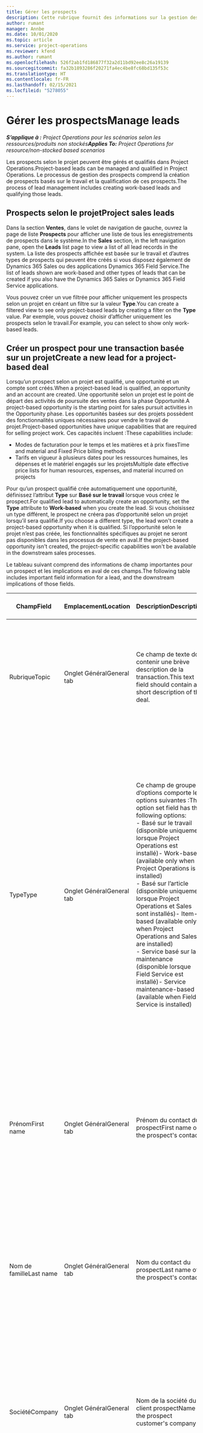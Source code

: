 ```yaml
---
title: Gérer les prospects
description: Cette rubrique fournit des informations sur la gestion des prospects selon le projet.
author: rumant
manager: Annbe
ms.date: 10/01/2020
ms.topic: article
ms.service: project-operations
ms.reviewer: kfend
ms.author: rumant
ms.openlocfilehash: 526f2ab1fd186877f32a2d11bd92ee8c26a19139
ms.sourcegitcommit: fa32b1893286f20271fa4ec4be8fc68bd135f53c
ms.translationtype: HT
ms.contentlocale: fr-FR
ms.lasthandoff: 02/15/2021
ms.locfileid: "5278055"
---
```

# <a name="manage-leads"></a><span data-ttu-id="424e9-103">Gérer les prospects</span><span class="sxs-lookup"><span data-stu-id="424e9-103">Manage leads</span></span>

<span data-ttu-id="424e9-104">_**S’applique à :** Project Operations pour les scénarios selon les ressources/produits non stockés_</span><span class="sxs-lookup"><span data-stu-id="424e9-104">_**Applies To:** Project Operations for resource/non-stocked based scenarios_</span></span>

<span data-ttu-id="424e9-105">Les prospects selon le projet peuvent être gérés et qualifiés dans Project Operations.</span><span class="sxs-lookup"><span data-stu-id="424e9-105">Project-based leads can be managed and qualified in Project Operations.</span></span> <span data-ttu-id="424e9-106">Le processus de gestion des prospects comprend la création de prospects basés sur le travail et la qualification de ces prospects.</span><span class="sxs-lookup"><span data-stu-id="424e9-106">The process of lead management includes creating work-based leads and qualifying those leads.</span></span> 

## <a name="project-sales-leads"></a><span data-ttu-id="424e9-107">Prospects selon le projet</span><span class="sxs-lookup"><span data-stu-id="424e9-107">Project sales leads</span></span>

<span data-ttu-id="424e9-108">Dans la section **Ventes**, dans le volet de navigation de gauche, ouvrez la page de liste **Prospects** pour afficher une liste de tous les enregistrements de prospects dans le système.</span><span class="sxs-lookup"><span data-stu-id="424e9-108">In the **Sales** section, in the left navigation pane, open the **Leads** list page to view a list of all lead records in the system.</span></span> <span data-ttu-id="424e9-109">La liste des prospects affichée est basée sur le travail et d’autres types de prospects qui peuvent être créés si vous disposez également de Dynamics 365 Sales ou des applications Dynamics 365 Field Service.</span><span class="sxs-lookup"><span data-stu-id="424e9-109">The list of leads shown are work-based and other types of leads that can be created if you also have the Dynamics 365 Sales or Dynamics 365 Field Service applications.</span></span>

<span data-ttu-id="424e9-110">Vous pouvez créer un vue filtrée pour afficher uniquement les prospects selon un projet en créant un filtre sur la valeur **Type**.</span><span class="sxs-lookup"><span data-stu-id="424e9-110">You can create a filtered view to see only project-based leads by creating a filter on the **Type** value.</span></span> <span data-ttu-id="424e9-111">Par exemple, vous pouvez choisir d’afficher uniquement les prospects selon le travail.</span><span class="sxs-lookup"><span data-stu-id="424e9-111">For example, you can select to show only work-based leads.</span></span>

## <a name="create-a-new-lead-for-a-project-based-deal"></a><span data-ttu-id="424e9-112">Créer un prospect pour une transaction basée sur un projet</span><span class="sxs-lookup"><span data-stu-id="424e9-112">Create a new lead for a project-based deal</span></span>

<span data-ttu-id="424e9-113">Lorsqu’un prospect selon un projet est qualifié, une opportunité et un compte sont créés.</span><span class="sxs-lookup"><span data-stu-id="424e9-113">When a project-based lead is qualified, an opportunity and an account are created.</span></span> <span data-ttu-id="424e9-114">Une opportunité selon un projet est le point de départ des activités de poursuite des ventes dans la phase Opportunité.</span><span class="sxs-lookup"><span data-stu-id="424e9-114">A project-based opportunity is the starting point for sales pursuit activities in the Opportunity phase.</span></span> <span data-ttu-id="424e9-115">Les opportunités basées sur des projets possèdent des fonctionnalités uniques nécessaires pour vendre le travail de projet.</span><span class="sxs-lookup"><span data-stu-id="424e9-115">Project-based opportunities have unique capabilities that are required for selling project work.</span></span> <span data-ttu-id="424e9-116">Ces capacités incluent :</span><span class="sxs-lookup"><span data-stu-id="424e9-116">These capabilities include:</span></span>

- <span data-ttu-id="424e9-117">Modes de facturation pour le temps et les matières et à prix fixes</span><span class="sxs-lookup"><span data-stu-id="424e9-117">Time and material and Fixed Price billing methods</span></span>
- <span data-ttu-id="424e9-118">Tarifs en vigueur à plusieurs dates pour les ressources humaines, les dépenses et le matériel engagés sur les projets</span><span class="sxs-lookup"><span data-stu-id="424e9-118">Multiple date effective price lists for human resources, expenses, and material incurred on projects</span></span>

<span data-ttu-id="424e9-119">Pour qu’un prospect qualifié crée automatiquement une opportunité, définissez l’attribut **Type** sur **Basé sur le travail** lorsque vous créez le prospect.</span><span class="sxs-lookup"><span data-stu-id="424e9-119">For qualified lead to automatically create an opportunity, set the **Type** attribute to **Work-based** when you create the lead.</span></span> <span data-ttu-id="424e9-120">Si vous choisissez un type différent, le prospect ne créera pas d’opportunité selon un projet lorsqu’il sera qualifié.</span><span class="sxs-lookup"><span data-stu-id="424e9-120">If you choose a different type, the lead won't create a project-based opportunity when it is qualified.</span></span> <span data-ttu-id="424e9-121">Si l’opportunité selon le projet n’est pas créée, les fonctionnalités spécifiques au projet ne seront pas disponibles dans les processus de vente en aval.</span><span class="sxs-lookup"><span data-stu-id="424e9-121">If the project-based opportunity isn't created, the project-specific capabilities won't be available in the downstream sales processes.</span></span>

<span data-ttu-id="424e9-122">Le tableau suivant comprend des informations de champ importantes pour un prospect et les implications en aval de ces champs.</span><span class="sxs-lookup"><span data-stu-id="424e9-122">The following table includes important field information for a lead, and the downstream implications of those fields.</span></span>
 
| <span data-ttu-id="424e9-123">**Champ**</span><span class="sxs-lookup"><span data-stu-id="424e9-123">**Field**</span></span> | <span data-ttu-id="424e9-124">**Emplacement**</span><span class="sxs-lookup"><span data-stu-id="424e9-124">**Location**</span></span> | <span data-ttu-id="424e9-125">**Description**</span><span class="sxs-lookup"><span data-stu-id="424e9-125">**Description**</span></span> | <span data-ttu-id="424e9-126">**Impact en aval**</span><span class="sxs-lookup"><span data-stu-id="424e9-126">**Downstream impact**</span></span> |
| --- | --- | --- | --- |
| <span data-ttu-id="424e9-127">Rubrique</span><span class="sxs-lookup"><span data-stu-id="424e9-127">Topic</span></span> | <span data-ttu-id="424e9-128">Onglet Général</span><span class="sxs-lookup"><span data-stu-id="424e9-128">General tab</span></span> | <span data-ttu-id="424e9-129">Ce champ de texte doit contenir une brève description de la transaction.</span><span class="sxs-lookup"><span data-stu-id="424e9-129">This text field should contain a short description of the deal.</span></span> | <span data-ttu-id="424e9-130">Le sujet du prospect sera par défaut le sujet de l’opportunité et le nom du devis et du contrat de projet.</span><span class="sxs-lookup"><span data-stu-id="424e9-130">The topic of the lead will default as the topic of the Opportunity, and the Name of Quote and Project contract.</span></span> |
| <span data-ttu-id="424e9-131">Type</span><span class="sxs-lookup"><span data-stu-id="424e9-131">Type</span></span> | <span data-ttu-id="424e9-132">Onglet Général</span><span class="sxs-lookup"><span data-stu-id="424e9-132">General tab</span></span> | <span data-ttu-id="424e9-133">Ce champ de groupe d’options comporte les options suivantes :</span><span class="sxs-lookup"><span data-stu-id="424e9-133">This option set field has the following options:</span></span></br><span data-ttu-id="424e9-134">- Basé sur le travail (disponible uniquement lorsque Project Operations est installé)</span><span class="sxs-lookup"><span data-stu-id="424e9-134">- Work-based (available only when Project Operations is installed)</span></span></br><span data-ttu-id="424e9-135">- Basé sur l’article (disponible uniquement lorsque Project Operations et Sales sont installés)</span><span class="sxs-lookup"><span data-stu-id="424e9-135">- Item-based (available only when Project Operations and Sales are installed)</span></span></br><span data-ttu-id="424e9-136">- Service basé sur la maintenance (disponible lorsque Field Service est installé)</span><span class="sxs-lookup"><span data-stu-id="424e9-136">- Service maintenance-based (available when Field Service is installed)</span></span> | <span data-ttu-id="424e9-137">Lorsque la valeur de ce champ est définie sur **Basé sur le travail** sur le prospect, celui-ci est qualifié pour créer une opportunité basée sur un projet.</span><span class="sxs-lookup"><span data-stu-id="424e9-137">When the value of this field is set to **Work-based** on the lead, the lead is qualified to create a Project-based Opportunity.</span></span> <span data-ttu-id="424e9-138">Une opportunité basée sur un projet est requise pour activer toutes les extensions et fonctionnalités spécifiques au projet dans le processus de vente en aval pour cette transaction.</span><span class="sxs-lookup"><span data-stu-id="424e9-138">A project-based opportunity is required to enable all project-specific extensions and functionality in the downstream sales process for this deal.</span></span> |
| <span data-ttu-id="424e9-139">Prénom</span><span class="sxs-lookup"><span data-stu-id="424e9-139">First name</span></span> | <span data-ttu-id="424e9-140">Onglet Général</span><span class="sxs-lookup"><span data-stu-id="424e9-140">General tab</span></span> | <span data-ttu-id="424e9-141">Prénom du contact du prospect</span><span class="sxs-lookup"><span data-stu-id="424e9-141">First name of the prospect's contact</span></span> | <span data-ttu-id="424e9-142">Lorsque le prospect est qualifié, un compte, un contact et une opportunité sont créés.</span><span class="sxs-lookup"><span data-stu-id="424e9-142">When the lead is qualified, an account, contact, and opportunity are created.</span></span> <span data-ttu-id="424e9-143">Le prénom du contact est la valeur définie ici.</span><span class="sxs-lookup"><span data-stu-id="424e9-143">The first name of the contact is the value set here.</span></span> |
| <span data-ttu-id="424e9-144">Nom de famille</span><span class="sxs-lookup"><span data-stu-id="424e9-144">Last name</span></span> | <span data-ttu-id="424e9-145">Onglet Général</span><span class="sxs-lookup"><span data-stu-id="424e9-145">General tab</span></span> | <span data-ttu-id="424e9-146">Nom du contact du prospect</span><span class="sxs-lookup"><span data-stu-id="424e9-146">Last name of the prospect's contact</span></span> | <span data-ttu-id="424e9-147">Lorsque le prospect est qualifié, un compte, un contact et une opportunité sont créés.</span><span class="sxs-lookup"><span data-stu-id="424e9-147">When the lead is qualified, an account, contact, and opportunity are created.</span></span> <span data-ttu-id="424e9-148">Le nom du contact est la valeur définie ici.</span><span class="sxs-lookup"><span data-stu-id="424e9-148">The last name of the contact the value set here.</span></span> |
| <span data-ttu-id="424e9-149">Société</span><span class="sxs-lookup"><span data-stu-id="424e9-149">Company</span></span> | <span data-ttu-id="424e9-150">Onglet Général</span><span class="sxs-lookup"><span data-stu-id="424e9-150">General tab</span></span> | <span data-ttu-id="424e9-151">Nom de la société du client prospect</span><span class="sxs-lookup"><span data-stu-id="424e9-151">Name of the prospect customer's company</span></span> | <span data-ttu-id="424e9-152">Lorsque le prospect est qualifié, un compte, un contact et une opportunité sont créés.</span><span class="sxs-lookup"><span data-stu-id="424e9-152">When the lead is qualified, an account, contact, and opportunity are created.</span></span> <span data-ttu-id="424e9-153">Le nom du compte créé est la valeur définie ici.</span><span class="sxs-lookup"><span data-stu-id="424e9-153">The name of the account created the value set here.</span></span> |
| <span data-ttu-id="424e9-154">Devise</span><span class="sxs-lookup"><span data-stu-id="424e9-154">Currency</span></span> | <span data-ttu-id="424e9-155">Onglet Détails</span><span class="sxs-lookup"><span data-stu-id="424e9-155">Details tab</span></span> | <span data-ttu-id="424e9-156">Devise du client prospect</span><span class="sxs-lookup"><span data-stu-id="424e9-156">Prospect customer's currency</span></span> | <span data-ttu-id="424e9-157">Lorsque le prospect est qualifié, un compte, un contact et une opportunité sont créés.</span><span class="sxs-lookup"><span data-stu-id="424e9-157">When the lead is qualified, an account, contact, and opportunity are created.</span></span> <span data-ttu-id="424e9-158">La devise du compte créé est la valeur définie ici.</span><span class="sxs-lookup"><span data-stu-id="424e9-158">The currency of the account created is the value set here.</span></span> |

## <a name="qualify-a-new-project-based-lead"></a><span data-ttu-id="424e9-159">Qualifier un nouveau prospect selon un projet</span><span class="sxs-lookup"><span data-stu-id="424e9-159">Qualify a new project-based lead</span></span>

<span data-ttu-id="424e9-160">Les prospects qui ont la valeur **Type** définie sur **Basé sur le travail** sont appelés prospects selon des projets.</span><span class="sxs-lookup"><span data-stu-id="424e9-160">Leads that have the **Type** value set to **Work-based** are called project-based leads.</span></span> <span data-ttu-id="424e9-161">Lorsqu’un prospect basé sur un projet est qualifié, les éléments suivants sont créés :</span><span class="sxs-lookup"><span data-stu-id="424e9-161">When a project-based lead is qualified, the following is created:</span></span>

- <span data-ttu-id="424e9-162">Un compte qui utilise le champ **Société** du prospect.</span><span class="sxs-lookup"><span data-stu-id="424e9-162">An account that uses the **Company** field from the lead.</span></span>
- <span data-ttu-id="424e9-163">Un enregistrement de contact associé au compte en fonction des valeurs des champs **Prénom** et **Nom** sur le prospect.</span><span class="sxs-lookup"><span data-stu-id="424e9-163">A contact record associated to the account based on the values in the **First Name** and **Last Name** fields on the lead.</span></span>
- <span data-ttu-id="424e9-164">Une opportunité basée sur un projet qui a le champ **Type** défini sur **Basé sur le travail**.</span><span class="sxs-lookup"><span data-stu-id="424e9-164">A project-based opportunity that has the **Type** field set to **Work-based**.</span></span>

<span data-ttu-id="424e9-165">Pour plus d’informations sur la qualification des prospects, voir [Qualifier ou convertir des prospects](https://docs.microsoft.com/dynamics365/sales-enterprise/qualify-lead-convert-opportunity-sales).</span><span class="sxs-lookup"><span data-stu-id="424e9-165">For more detailed information on qualifying leads, see [Qualify or convert leads](https://docs.microsoft.com/dynamics365/sales-enterprise/qualify-lead-convert-opportunity-sales).</span></span>

## <a name="lead-qualification-and-legal-entity-information"></a><span data-ttu-id="424e9-166">Qualification du prospect et informations sur l’entité légale</span><span class="sxs-lookup"><span data-stu-id="424e9-166">Lead qualification and legal entity information</span></span> 

<span data-ttu-id="424e9-167">Lorsque vous exécutez Project Operations en utilisant le mode de déploiement, Project Operations pour les scénarios basés sur les ressources/non stockés, chaque client et opportunité devra disposer d’un champ **Entreprise propriétaire** défini.</span><span class="sxs-lookup"><span data-stu-id="424e9-167">When you run Project Operations using the deployment mode, Project Operations for resource/non-stocked based scenarios, each customer and opportunity will require having the **Owning Company** field set.</span></span> <span data-ttu-id="424e9-168">La société propriétaire est une entité juridique de votre organisation qui est propriétaire de la livraison du projet.</span><span class="sxs-lookup"><span data-stu-id="424e9-168">The Owning company is a legal entity in your organization that owns the delivery of the project.</span></span> <span data-ttu-id="424e9-169">Chaque client, ou compte avec le type de relation de client, doit avoir la valeur de champ **Entreprise propriétaire** définie sur l’entité juridique qui conclut un contrat et négocie avec ce client.</span><span class="sxs-lookup"><span data-stu-id="424e9-169">Each customer, or account with relationship type of customer, must have the **Owning Company** field value set to the legal entity that contracts and negotiates with this customer.</span></span> <span data-ttu-id="424e9-170">Un client ne peut se trouver que dans une seule entité juridique.</span><span class="sxs-lookup"><span data-stu-id="424e9-170">A customer can only be in one legal entity.</span></span>

<span data-ttu-id="424e9-171">Lorsqu’un prospect est qualifié, les enregistrements de client et d’opportunité créés ont le champ **Entreprise propriétaire** défini sur la société de l’enregistrement de ressource réservable de l’utilisateur actuel.</span><span class="sxs-lookup"><span data-stu-id="424e9-171">When a lead is qualified, the customer and opportunity records created will have the **Owning Company** field set to the company of the current user's bookable resource record.</span></span>

<span data-ttu-id="424e9-172">Si l’enregistrement de ressources réservables de l’utilisateur actuel est vide, la valeur du champ **Entreprise propriétaire** sur l’enregistrement utilisateur est utilisée par défaut sur le client et les enregistrements d’opportunité.</span><span class="sxs-lookup"><span data-stu-id="424e9-172">If the current user's bookable resource record is empty, then the **Owning Company** field value on the user record is used to default on the customer and the opportunity records.</span></span>

## <a name="business-process-flow-for-project-based-deals"></a><span data-ttu-id="424e9-173">Flux des processus d’entreprise pour les offres basées sur des projets</span><span class="sxs-lookup"><span data-stu-id="424e9-173">Business process flow for project-based deals</span></span>

<span data-ttu-id="424e9-174">Les flux des processus d’entreprise suivants sont pris en charge pour les transactions basées sur des projets dans Project Operations :</span><span class="sxs-lookup"><span data-stu-id="424e9-174">The following business process flows are supported for project-based deals in Project Operations:</span></span>

- <span data-ttu-id="424e9-175">Processus d’entreprise prospect-opportunité</span><span class="sxs-lookup"><span data-stu-id="424e9-175">Lead to Opportunity business process</span></span>
- <span data-ttu-id="424e9-176">Processus de vente Opportunité</span><span class="sxs-lookup"><span data-stu-id="424e9-176">Opportunity sales process</span></span>

<span data-ttu-id="424e9-177">Le processus d’entreprise prospect-opportunité prend en charge les phases suivantes :</span><span class="sxs-lookup"><span data-stu-id="424e9-177">The Lead to Opportunity business process supports the following stages:</span></span>

| <span data-ttu-id="424e9-178">Nom de la phase</span><span class="sxs-lookup"><span data-stu-id="424e9-178">Stage name</span></span> | <span data-ttu-id="424e9-179">Entité mappée</span><span class="sxs-lookup"><span data-stu-id="424e9-179">Mapped entity</span></span> | <span data-ttu-id="424e9-180">Fonctionnalité</span><span class="sxs-lookup"><span data-stu-id="424e9-180">Functionality</span></span> |
| --- | --- | --- |
| <span data-ttu-id="424e9-181">Qualifier</span><span class="sxs-lookup"><span data-stu-id="424e9-181">Qualify</span></span> | <span data-ttu-id="424e9-182">Prospect</span><span class="sxs-lookup"><span data-stu-id="424e9-182">Lead</span></span> | <span data-ttu-id="424e9-183">Qualifiez le prospect pour créer un compte, un contact et une opportunité.</span><span class="sxs-lookup"><span data-stu-id="424e9-183">Qualify the lead to create an account, contact, and an opportunity.</span></span> |
| <span data-ttu-id="424e9-184">Développer</span><span class="sxs-lookup"><span data-stu-id="424e9-184">Develop</span></span> | <span data-ttu-id="424e9-185">Opportunité</span><span class="sxs-lookup"><span data-stu-id="424e9-185">Opportunity</span></span> | <span data-ttu-id="424e9-186">Développer l’opportunité pour ajouter plus d’informations concernant le travail impliqué, les principales parties prenantes et la concurrence.</span><span class="sxs-lookup"><span data-stu-id="424e9-186">Develop the opportunity to add more information on the work involved, key stakeholders, and competition.</span></span> |
| <span data-ttu-id="424e9-187">Proposer</span><span class="sxs-lookup"><span data-stu-id="424e9-187">Propose</span></span> | <span data-ttu-id="424e9-188">Opportunité</span><span class="sxs-lookup"><span data-stu-id="424e9-188">Opportunity</span></span> | <span data-ttu-id="424e9-189">Développez la proposition et obtenez l’approbation de l’équipe de vérification interne.</span><span class="sxs-lookup"><span data-stu-id="424e9-189">Develop the proposal and get approval from the internal review team.</span></span> |
| <span data-ttu-id="424e9-190">Fermer</span><span class="sxs-lookup"><span data-stu-id="424e9-190">Close</span></span> | <span data-ttu-id="424e9-191">Opportunité</span><span class="sxs-lookup"><span data-stu-id="424e9-191">Opportunity</span></span> | <span data-ttu-id="424e9-192">Concluez l’opportunité pour fermer la transaction.</span><span class="sxs-lookup"><span data-stu-id="424e9-192">Win the opportunity to close the deal.</span></span> |


[!INCLUDE[footer-include](../includes/footer-banner.md)]